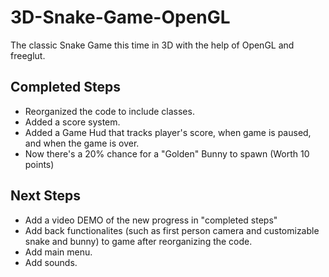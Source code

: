 # 3D-Snake-Game-OpenGL
The classic Snake Game this time in 3D with the help of OpenGL and freeglut. 

## Completed Steps
- Reorganized the code to include classes.
- Added a score system.
- Added a Game Hud that tracks player's score, when game is paused, and when the game is over.
- Now there's a 20% chance for a "Golden" Bunny to spawn (Worth 10 points)

## Next Steps
- Add a video DEMO of the new progress in "completed steps"
- Add back functionalites (such as first person camera and customizable snake and bunny) to game after reorganizing the code.
- Add main menu.
- Add sounds.
